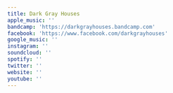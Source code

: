 ```yaml
---
title: Dark Gray Houses
apple_music: ''
bandcamp: 'https://darkgrayhouses.bandcamp.com'
facebook: 'https://www.facebook.com/darkgrayhouses'
google_music: ''
instagram: ''
soundcloud: ''
spotify: ''
twitter: ''
website: ''
youtube: ''
---
```

